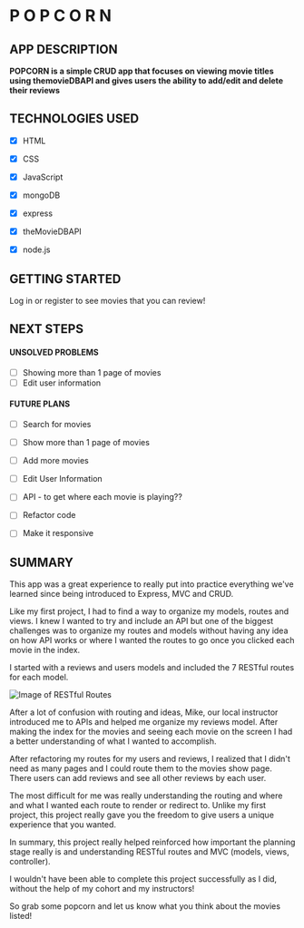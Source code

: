 
# P O P C O R N &nbsp;

## APP DESCRIPTION

**POPCORN is a simple CRUD app that focuses on viewing movie titles using themovieDBAPI and gives users the ability to add/edit and delete their reviews**


## TECHNOLOGIES USED

- [x] HTML
- [x] CSS
- [x] JavaScript
- [x] mongoDB
- [x] express
- [x] theMovieDBAPI
- [x] node.js


## GETTING STARTED

Log in or register to see movies that you can review!


## NEXT STEPS

 
 
#### UNSOLVED PROBLEMS

- [ ] Showing more than 1 page of movies
- [ ] Edit user information

#### FUTURE PLANS

- [ ] Search for movies
- [ ] Show more than 1 page of movies
- [ ] Add more movies
- [ ] Edit User Information
- [ ] API - to get where each movie is playing??
- [ ] Refactor code
- [ ] Make it responsive

 
## SUMMARY
This app was a great experience to really put into practice everything we've learned since being introduced to Express, MVC and CRUD. 

Like my first project, I had to find a way to organize my models, routes and views. I knew I wanted to try and include an API but one of the biggest challenges was to organize my routes and models without having any idea on how API works or where I wanted the routes to go once you clicked each movie in the index.

I started with a reviews and users models and included the 7 RESTful routes for each model.

![Image of RESTful Routes](https://imgur.com/a/AKYmpSF)

After a lot of confusion with routing and ideas, Mike, our local instructor introduced me to APIs and helped me organize my reviews model. After making the index for the movies and seeing each movie on the screen I had a better understanding of what I wanted to accomplish.

After refactoring my routes for my users and reviews, I realized that I didn't need as many pages and I could route them to the movies show page. There users can add reviews and see all other reviews by each user. 

The most difficult for me was really understanding the routing and where and what I wanted each route to render or redirect to. Unlike my first project, this project really gave you the freedom to give users a unique experience that you wanted. 

In summary, this project really helped reinforced how important the planning stage really is and understanding RESTful routes and MVC (models, views, controller).

I wouldn't have been able to complete this project successfully as I did, without the help of my cohort and my instructors! 

So grab some popcorn and let us know what you think about the movies listed!
